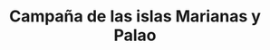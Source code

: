 ﻿---
title: "Campaña de las islas Marianas y Palao"
permalink: periodes_861.html
layout: periode
dataInici: 1944-06
dataFi: 1944-11
sidebar: periodes
pares:
  - 356:
    title: "Guerra del Pacífico"
    dataInici: "(1941-12-07)"
    dataFi: "(1945-08-14)"

fills:
  - 860:
    title: "Batalla de Peleliu"
    dataInici: "(1944-09-15)"
    dataFi: "(1944-11-27)"

jocsPrincipals:
jocsEscenaris:
jocsEpoca:
jocsEpocaEscenaris:
---
